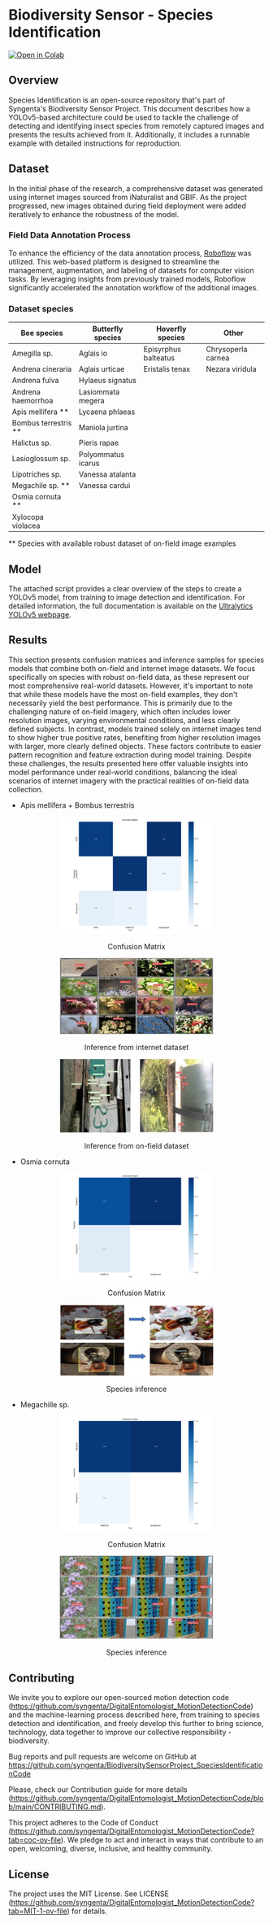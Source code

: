 # Biodiversity Sensor - Species Identification
[![Open in Colab](https://colab.research.google.com/assets/colab-badge.svg)](https://colab.research.google.com/github/syngenta/BiodiversitySensorProject_SpeciesIdentificationCode/blob/main/yolov5_script.ipynb)

## Overview
Species Identification is an open-source repository that's part of Syngenta's Biodiversity Sensor Project. 
This document describes how a YOLOv5-based architecture could be used to tackle the challenge of detecting and identifying 
insect species from remotely captured images and presents the results achieved from it. Additionally, it 
includes a runnable example with detailed instructions for reproduction.

## Dataset
In the initial phase of the research, a comprehensive dataset was generated using internet images sourced 
from iNaturalist and GBIF. As the project progressed, new images obtained during field deployment were added 
iteratively to enhance the robustness of the model.

### Field Data Annotation Process
To enhance the efficiency of the data annotation process, [Roboflow](https://docs.roboflow.com/) was utilized. 
This web-based platform is designed to streamline the management, augmentation, and labeling of datasets for computer 
vision tasks. By leveraging insights from previously trained models, Roboflow significantly accelerated 
the annotation workflow of the additional images.

### Dataset species
| Bee species | Butterfly species | Hoverfly species | Other |
|----------|----------|----------|----------|
| Amegilla sp. | Aglais io | Episyrphus balteatus | Chrysoperla carnea |
| Andrena cineraria | Aglais urticae | Eristalis tenax | Nezara viridula |
| Andrena fulva | Hylaeus signatus |  |  |
| Andrena haemorrhoa | Lasiommata megera |  |  |
| Apis mellifera ** | Lycaena phlaeas |  |  |
| Bombus terrestris ** | Maniola jurtina |  |  |
| Halictus sp. | Pieris rapae |  |  |
| Lasioglossum sp. | Polyommatus icarus |  |  |
| Lipotriches sp. | Vanessa atalanta |  |  |
| Megachile sp. ** | Vanessa cardui |  |  |
| Osmia cornuta ** |  |  |  |
| Xylocopa violacea |  |  |  |

** Species with available robust dataset of on-field image examples

## Model
The attached script provides a clear overview of the steps to create a YOLOv5 model, from training to image 
detection and identification. For detailed information, the full documentation is available on the [Ultralytics YOLOv5 webpage](https://docs.ultralytics.com/yolov5/).

## Results
This section presents confusion matrices and inference samples for species models that combine both on-field and internet image datasets. We focus specifically on species with robust on-field data, as these represent our most comprehensive real-world datasets. However, it's important to note that while these models have the most on-field examples, they don't necessarily yield the best performance. This is primarily due to the challenging nature of on-field imagery, which often includes lower resolution images, varying environmental conditions, and less clearly defined subjects. In contrast, models trained solely on internet images tend to show higher true positive rates, benefiting from higher resolution images with larger, more clearly defined objects. These factors contribute to easier pattern recognition and feature extraction during model training. Despite these challenges, the results presented here offer valuable insights into model performance under real-world conditions, balancing the ideal scenarios of internet imagery with the practical realities of on-field data collection.

* Apis mellifera + Bombus terrestris

<div class="figure" style="text-align: center">
<img src="images/apisXbombus_matrix.png" width="60%" height="60%" />
<p class="caption"> Confusion Matrix </p>
</div>

<div class="figure" style="text-align: center">
<img src="images/apis_internet.jpg" width="60%" height="60%" />
<p class="caption"> Inference from internet dataset </p>
</div>

<div class="figure" style="text-align: center">
<img src="images/apis_on-field.jpg" width="60%" height="60%" />
<p class="caption"> Inference from on-field dataset </p>
</div>

* Osmia cornuta
<div class="figure" style="text-align: center">
<img src="images/osmia_matrix.png" width="60%" height="60%" />
<p class="caption"> Confusion Matrix </p>
</div>

<div class="figure" style="text-align: center">
<img src="images/osmia_inference.jpg" width="60%" height="60%" />
<p class="caption"> Species inference </p>
</div>

* Megachille sp.
<div class="figure" style="text-align: center">
<img src="images/megachille_matrix.png" width="60%" height="60%" />
<p class="caption"> Confusion Matrix </p>
</div>

<div class="figure" style="text-align: center">
<img src="images/megachille_inference.jpg" width="60%" height="60%" />
<p class="caption"> Species inference </p>
</div>

## Contributing
We invite you to explore our open-sourced motion detection code (https://github.com/syngenta/DigitalEntomologist_MotionDetectionCode) and the machine-learning process described here, from training to species detection and identification, and freely develop this further to bring science, technology, data together to improve our collective responsibility - biodiversity.  

Bug reports and pull requests are welcome on GitHub at https://github.com/syngenta/BiodiversitySensorProject_SpeciesIdentificationCode

Please, check our Contribution guide for more details (https://github.com/syngenta/DigitalEntomologist_MotionDetectionCode/blob/main/CONTRIBUTING.md).

This project adheres to the Code of Conduct (https://github.com/syngenta/DigitalEntomologist_MotionDetectionCode?tab=coc-ov-file). We pledge to act and interact in ways that contribute to an open, welcoming, diverse, inclusive, and healthy community.

## License 
The project uses the MIT License. See LICENSE (https://github.com/syngenta/DigitalEntomologist_MotionDetectionCode?tab=MIT-1-ov-file) for details.
